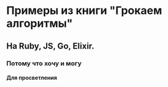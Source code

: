 # Примеры из книги "Грокаем алгоритмы"

## На Ruby, JS, Go, Elixir.
### Потому что хочу и могу
#### Для просветления